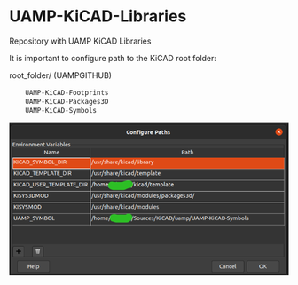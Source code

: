 # UAMP-KiCAD-Libraries

Repository with UAMP KiCAD Libraries

It is important to configure path to the KiCAD root folder:

root_folder/ (UAMPGITHUB)

        UAMP-KiCAD-Footprints
        UAMP-KiCAD-Packages3D
        UAMP-KiCAD-Symbols

![alt text](https://github.com/uampio/UAMP-KiCAD-Symbols/blob/master/uamp_path_symbols.png)
